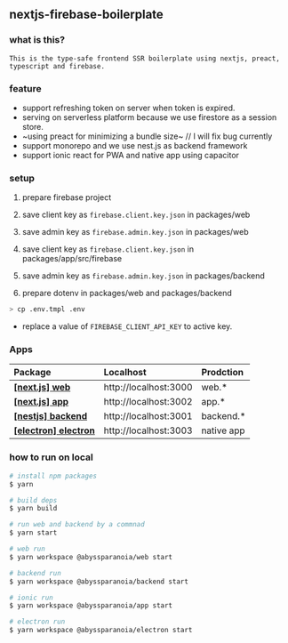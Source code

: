 ## nextjs-firebase-boilerplate

### what is this?

`This is the type-safe frontend SSR boilerplate using nextjs, preact, typescript and firebase.`

### feature

- support refreshing token on server when token is expired.
- serving on serverless platform because we use firestore as a session store.
- ~using preact for minimizing a bundle size~ // I will fix bug currently
- support monorepo and we use nest.js as backend framework
- support ionic react for PWA and native app using capacitor

### setup

1. prepare firebase project
2. save client key as `firebase.client.key.json` in packages/web
3. save admin key as `firebase.admin.key.json` in packages/web
4. save client key as `firebase.client.key.json` in packages/app/src/firebase
5. save admin key as `firebase.admin.key.json` in packages/backend

6. prepare dotenv in packages/web and packages/backend

```bash
> cp .env.tmpl .env
```

- replace a value of `FIREBASE_CLIENT_API_KEY` to active key.

### Apps

| Package                                        | Localhost             | Prodction  |
| :--------------------------------------------- | :-------------------- | :--------- |
| **[[next.js] web](./packages/web)**            | http://localhost:3000 | web.\*     |
| **[[next.js] app](./packages/app)**            | http://localhost:3002 | app.\*     |
| **[[nestjs] backend](./packages/backend)**     | http://localhost:3001 | backend.\* |
| **[[electron] electron](./packages/electron)** | http://localhost:3003 | native app |

### how to run on local

```bash
# install npm packages
$ yarn

# build deps
$ yarn build

# run web and backend by a commnad
$ yarn start

# web run
$ yarn workspace @abyssparanoia/web start

# backend run
$ yarn workspace @abyssparanoia/backend start

# ionic run
$ yarn workspace @abyssparanoia/app start

# electron run
$ yarn workspace @abyssparanoia/electron start
```
